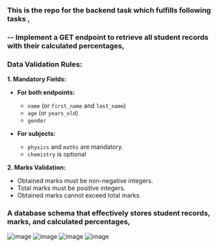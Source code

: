 
### This is the repo for the backend task which fulfills following tasks , 
###    -- Implement a GET endpoint to retrieve all student records with their calculated percentages,  

### Data Validation Rules:
**1. Mandatory Fields:**
-   **For both endpoints:**
    -   `name` (or `first_name` and `last_name`)
    -   `age` (or `years_old`)
    -   `gender`
    
-   **For subjects:**
    -   `physics` and `maths` are mandatory.
    -   `chemistry` is optional
 
**2. Marks Validation:**

-   Obtained marks must be non-negative integers.
-   Total marks must be positive integers.
-   Obtained marks cannot exceed total marks.




 ### A database schema that effectively stores student records, marks, and calculated percentages, 

![image](https://github.com/Gobind557/devSpace/assets/72307219/02d24ba6-fe9a-462f-9311-006d88921675)
![image](https://github.com/Gobind557/devSpace/assets/72307219/ff719be0-a28b-4eee-8545-0cf4e1e45ff5)
![image](https://github.com/Gobind557/devSpace/assets/72307219/68d37d5e-e577-4a59-bd5c-d02c0ecc09d5)
![image](https://github.com/Gobind557/backend_callprep/assets/72307219/ca71e733-d0ab-4141-ae51-6c634a0afd79)

